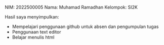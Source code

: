 NIM: 2022500005
Nama: Muhamad Ramadhan
Kelompok: SI2K

Hasil saya menyimpulkan:
- Mempelajari penggunaan github untuk absen dan pengumpulan tugas
- Penggunaan text editor
- Belajar menulis html
